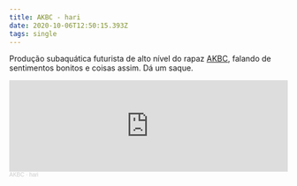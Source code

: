 ```yaml
---
title: AKBC - hari
date: 2020-10-06T12:50:15.393Z
tags: single
---
```

Produção subaquática futurista de alto nível do rapaz [AKBC](https://soundcloud.com/arcaboucoakbc), falando de sentimentos bonitos e coisas assim. Dá um saque.

<iframe width="100%" height="166" scrolling="no" frameborder="no" allow="autoplay" src="https://w.soundcloud.com/player/?url=https%3A//api.soundcloud.com/tracks/904718587&color=%23ff5500&auto_play=false&hide_related=false&show_comments=true&show_user=true&show_reposts=false&show_teaser=true"></iframe><div style="font-size: 10px; color: #cccccc;line-break: anywhere;word-break: normal;overflow: hidden;white-space: nowrap;text-overflow: ellipsis; font-family: Interstate,Lucida Grande,Lucida Sans Unicode,Lucida Sans,Garuda,Verdana,Tahoma,sans-serif;font-weight: 100;"><a href="https://soundcloud.com/arcaboucoakbc" title="AKBC" target="_blank" style="color: #cccccc; text-decoration: none;">AKBC</a> · <a href="https://soundcloud.com/arcaboucoakbc/hari" title="hari" target="_blank" style="color: #cccccc; text-decoration: none;">hari</a></div>
